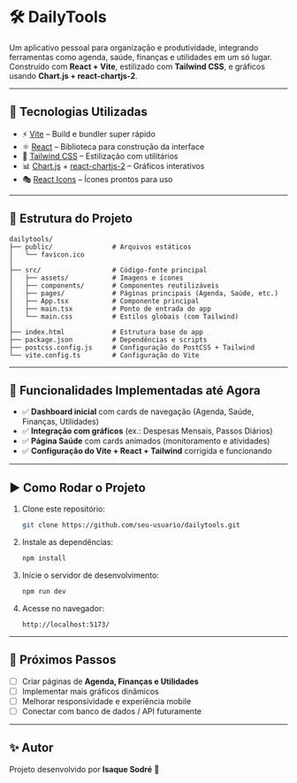 # 🛠️ DailyTools

Um aplicativo pessoal para organização e produtividade, integrando ferramentas como agenda, saúde, finanças e utilidades em um só lugar.  
Construído com **React + Vite**, estilizado com **Tailwind CSS**, e gráficos usando **Chart.js + react-chartjs-2**.

---

## 🚀 Tecnologias Utilizadas

- ⚡ [Vite](https://vitejs.dev/) – Build e bundler super rápido  
- ⚛️ [React](https://react.dev/) – Biblioteca para construção da interface  
- 🎨 [Tailwind CSS](https://tailwindcss.com/) – Estilização com utilitários  
- 📊 [Chart.js](https://www.chartjs.org/) + [react-chartjs-2](https://react-chartjs-2.js.org/) – Gráficos interativos  
- 🎭 [React Icons](https://react-icons.github.io/react-icons/) – Ícones prontos para uso  

---

## 📂 Estrutura do Projeto

```
dailytools/
├── public/               # Arquivos estáticos
│   └── favicon.ico       
│
├── src/                  # Código-fonte principal
│   ├── assets/           # Imagens e ícones
│   ├── components/       # Componentes reutilizáveis
│   ├── pages/            # Páginas principais (Agenda, Saúde, etc.)
│   ├── App.tsx           # Componente principal
│   ├── main.tsx          # Ponto de entrada do app
│   └── main.css          # Estilos globais (com Tailwind)
│
├── index.html            # Estrutura base do app
├── package.json          # Dependências e scripts
├── postcss.config.js     # Configuração do PostCSS + Tailwind
└── vite.config.ts        # Configuração do Vite
```

---

## 📌 Funcionalidades Implementadas até Agora

- ✅ **Dashboard inicial** com cards de navegação (Agenda, Saúde, Finanças, Utilidades)  
- ✅ **Integração com gráficos** (ex.: Despesas Mensais, Passos Diários)  
- ✅ **Página Saúde** com cards animados (monitoramento e atividades)  
- ✅ **Configuração do Vite + React + Tailwind** corrigida e funcionando  

---

## ▶️ Como Rodar o Projeto

1. Clone este repositório:  
   ```bash
   git clone https://github.com/seu-usuario/dailytools.git
   ```

2. Instale as dependências:  
   ```bash
   npm install
   ```

3. Inicie o servidor de desenvolvimento:  
   ```bash
   npm run dev
   ```

4. Acesse no navegador:  
   ```
   http://localhost:5173/
   ```

---

## 📌 Próximos Passos

- [ ] Criar páginas de **Agenda, Finanças e Utilidades**  
- [ ] Implementar mais gráficos dinâmicos  
- [ ] Melhorar responsividade e experiência mobile  
- [ ] Conectar com banco de dados / API futuramente  

---

## ✨ Autor

Projeto desenvolvido por **Isaque Sodré** 🚀
